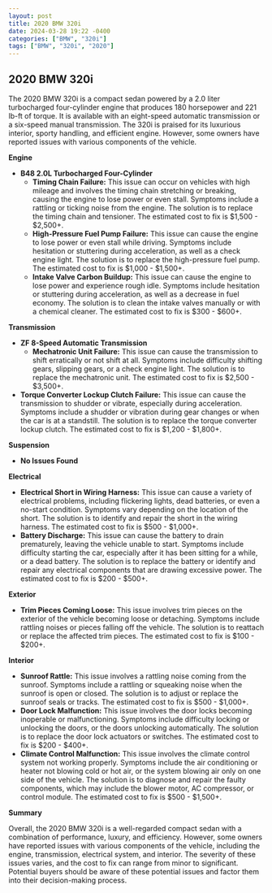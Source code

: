 ```yaml
---
layout: post
title: 2020 BMW 320i
date: 2024-03-28 19:22 -0400
categories: ["BMW", "320i"]
tags: ["BMW", "320i", "2020"]
---
```

## 2020 BMW 320i

The 2020 BMW 320i is a compact sedan powered by a 2.0 liter turbocharged four-cylinder engine that produces 180 horsepower and 221 lb-ft of torque. It is available with an eight-speed automatic transmission or a six-speed manual transmission. The 320i is praised for its luxurious interior, sporty handling, and efficient engine. However, some owners have reported issues with various components of the vehicle.

**Engine**

* **B48 2.0L Turbocharged Four-Cylinder**
    * **Timing Chain Failure:** This issue can occur on vehicles with high mileage and involves the timing chain stretching or breaking, causing the engine to lose power or even stall. Symptoms include a rattling or ticking noise from the engine. The solution is to replace the timing chain and tensioner. The estimated cost to fix is $1,500 - $2,500+.
    * **High-Pressure Fuel Pump Failure:** This issue can cause the engine to lose power or even stall while driving. Symptoms include hesitation or stuttering during acceleration, as well as a check engine light. The solution is to replace the high-pressure fuel pump. The estimated cost to fix is $1,000 - $1,500+.
    * **Intake Valve Carbon Buildup:** This issue can cause the engine to lose power and experience rough idle. Symptoms include hesitation or stuttering during acceleration, as well as a decrease in fuel economy. The solution is to clean the intake valves manually or with a chemical cleaner. The estimated cost to fix is $300 - $600+.

**Transmission**

* **ZF 8-Speed Automatic Transmission**
    * **Mechatronic Unit Failure:** This issue can cause the transmission to shift erratically or not shift at all. Symptoms include difficulty shifting gears, slipping gears, or a check engine light. The solution is to replace the mechatronic unit. The estimated cost to fix is $2,500 - $3,500+.
* **Torque Converter Lockup Clutch Failure:** This issue can cause the transmission to shudder or vibrate, especially during acceleration. Symptoms include a shudder or vibration during gear changes or when the car is at a standstill. The solution is to replace the torque converter lockup clutch. The estimated cost to fix is $1,200 - $1,800+.

**Suspension**

* **No Issues Found**

**Electrical**

* **Electrical Short in Wiring Harness:** This issue can cause a variety of electrical problems, including flickering lights, dead batteries, or even a no-start condition. Symptoms vary depending on the location of the short. The solution is to identify and repair the short in the wiring harness. The estimated cost to fix is $500 - $1,000+.
* **Battery Discharge:** This issue can cause the battery to drain prematurely, leaving the vehicle unable to start. Symptoms include difficulty starting the car, especially after it has been sitting for a while, or a dead battery. The solution is to replace the battery or identify and repair any electrical components that are drawing excessive power. The estimated cost to fix is $200 - $500+.

**Exterior**

* **Trim Pieces Coming Loose:** This issue involves trim pieces on the exterior of the vehicle becoming loose or detaching. Symptoms include rattling noises or pieces falling off the vehicle. The solution is to reattach or replace the affected trim pieces. The estimated cost to fix is $100 - $200+.

**Interior**

* **Sunroof Rattle:** This issue involves a rattling noise coming from the sunroof. Symptoms include a rattling or squeaking noise when the sunroof is open or closed. The solution is to adjust or replace the sunroof seals or tracks. The estimated cost to fix is $500 - $1,000+.
* **Door Lock Malfunction:** This issue involves the door locks becoming inoperable or malfunctioning. Symptoms include difficulty locking or unlocking the doors, or the doors unlocking automatically. The solution is to replace the door lock actuators or switches. The estimated cost to fix is $200 - $400+.
* **Climate Control Malfunction:** This issue involves the climate control system not working properly. Symptoms include the air conditioning or heater not blowing cold or hot air, or the system blowing air only on one side of the vehicle. The solution is to diagnose and repair the faulty components, which may include the blower motor, AC compressor, or control module. The estimated cost to fix is $500 - $1,500+.

**Summary**

Overall, the 2020 BMW 320i is a well-regarded compact sedan with a combination of performance, luxury, and efficiency. However, some owners have reported issues with various components of the vehicle, including the engine, transmission, electrical system, and interior. The severity of these issues varies, and the cost to fix can range from minor to significant. Potential buyers should be aware of these potential issues and factor them into their decision-making process.
